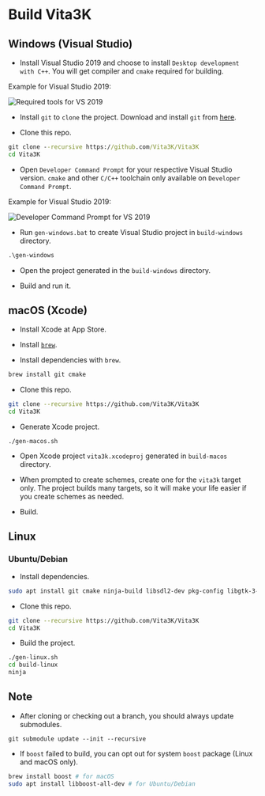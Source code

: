 # Build Vita3K

## Windows (Visual Studio)

- Install Visual Studio 2019 and choose to install `Desktop development with C++`. You will get compiler and `cmake` required for building.

Example for Visual Studio 2019:

![Required tools for VS 2019](https://i.imgur.com/bkY15Oh.png)

- Install `git` to `clone` the project. Download and install `git` from [here](https://git-scm.com).

- Clone this repo.

```cmd
git clone --recursive https://github.com/Vita3K/Vita3K
cd Vita3K
```

- Open `Developer Command Prompt` for your respective Visual Studio version. `cmake` and other `C/C++` toolchain only available on `Developer Command Prompt`. 

Example for Visual Studio 2019:

![Developer Command Prompt for VS 2019](https://i.imgur.com/w6Umx1S.png)

- Run `gen-windows.bat` to create Visual Studio project in `build-windows` directory.

```cmd
.\gen-windows
```

- Open the project generated in the `build-windows` directory.

- Build and run it.

## macOS (Xcode)

- Install Xcode at App Store.

- Install [`brew`](https://brew.sh).

- Install dependencies with `brew`.

```sh
brew install git cmake
```

- Clone this repo.

```sh
git clone --recursive https://github.com/Vita3K/Vita3K
cd Vita3K
```

- Generate Xcode project.

```
./gen-macos.sh
```

- Open Xcode project `vita3k.xcodeproj` generated in `build-macos` directory.

- When prompted to create schemes, create one for the `vita3k` target only. The project builds many targets, so it will make your life easier if you create schemes as needed.

- Build.

## Linux

### Ubuntu/Debian

- Install dependencies.

```sh
sudo apt install git cmake ninja-build libsdl2-dev pkg-config libgtk-3-dev clang
```

- Clone this repo.

```sh
git clone --recursive https://github.com/Vita3K/Vita3K
cd Vita3K
```

- Build the project.

```sh
./gen-linux.sh
cd build-linux
ninja
```

## Note

- After cloning or checking out a branch, you should always update submodules.

`git submodule update --init --recursive`

- If `boost` failed to build, you can opt out for system `boost` package (Linux and macOS only).

```sh
brew install boost # for macOS
sudo apt install libboost-all-dev # for Ubuntu/Debian
```
